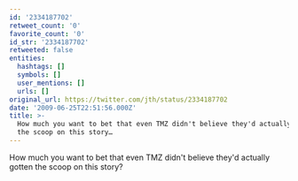 ```yaml
---
id: '2334187702'
retweet_count: '0'
favorite_count: '0'
id_str: '2334187702'
retweeted: false
entities:
  hashtags: []
  symbols: []
  user_mentions: []
  urls: []
original_url: https://twitter.com/jth/status/2334187702
date: '2009-06-25T22:51:56.000Z'
title: >-
  How much you want to bet that even TMZ didn't believe they'd actually gotten
  the scoop on this story…
---
```


How much you want to bet that even TMZ didn't believe they'd actually gotten the scoop on this story?